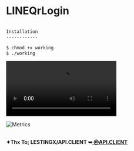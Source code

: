 # LINEQrLogin
```bash

Installation
------------

$ chmod +x working
$ ./working
```
![caption](/IMG/Example.mp4)

![Metrics](https://metrics.lecoq.io/CyberTKR?template=terminal&config.timezone=Europe%2FIstanbul)

<html>
 <br/><b>✦Thx To; LESTINGX/API.CLIENT ➥<a href="https://github.com/LESTINGX/API.CLIENT" title="@API.CLIENT"> @API.CLIENT </a></b>
</br>
</body></a>
 </html>
